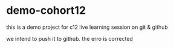 # demo-cohort12
this is a demo project for c12 live learning session on git &amp; github

we intend to push it to github. the erro is corrected
